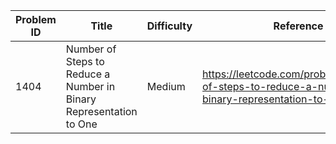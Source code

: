 | Problem ID | Title | Difficulty | Reference
| --- | --- | --- | ---
| 1404 | Number of Steps to Reduce a Number in Binary Representation to One | Medium | https://leetcode.com/problems/number-of-steps-to-reduce-a-number-in-binary-representation-to-one/ 
